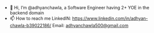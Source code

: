 - 👋 Hi, I’m @adhyanchawla, a Software Engineer having 2+ YOE in the backend domain
- 📫 How to reach me 
        LinkedIN: https://www.linkedin.com/in/adhyan-chawla-b39022186/
        Email: adhyanchawla500@gmail.com
<!---
adhyanchawla/adhyanchawla is a ✨ special ✨ repository because its `README.md` (this file) appears on your GitHub profile.
You can click the Preview link to take a look at your changes.
--->
